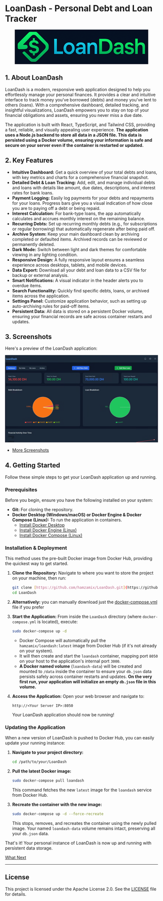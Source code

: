 # LoanDash - Personal Debt and Loan Tracker 

<p align="center">
  <img src="https://raw.githubusercontent.com/hamzamix/LoanDash/refs/heads/main/screenshots/logo.png" alt="LoanDash Logo">
</p>

## 1. About LoanDash

LoanDash is a modern, responsive web application designed to help you effortlessly manage your personal finances. It provides a clear and intuitive interface to track money you've borrowed (debts) and money you've lent to others (loans). With a comprehensive dashboard, detailed tracking, and insightful visualizations, LoanDash empowers you to stay on top of your financial obligations and assets, ensuring you never miss a due date.

The application is built with React, TypeScript, and Tailwind CSS, providing a fast, reliable, and visually appealing user experience. **The application uses a Node.js backend to store all data in a JSON file. This data is persisted using a Docker volume, ensuring your information is safe and secure on your server even if the container is restarted or updated.**

## 2. Key Features

- **Intuitive Dashboard:** Get a quick overview of your total debts and loans, with key metrics and charts for a comprehensive financial snapshot.
- **Detailed Debt & Loan Tracking:** Add, edit, and manage individual debts and loans with details like amount, due dates, descriptions, and interest rates for bank loans.
- **Payment Logging:** Easily log payments for your debts and repayments for your loans. Progress bars give you a visual indication of how close you are to paying off a debt or being repaid.
- **Interest Calculation:** For bank-type loans, the app automatically calculates and accrues monthly interest on the remaining balance.
- **Recurring Debts:** Set up recurring monthly debts (e.g., for subscriptions or regular borrowing) that automatically regenerate after being paid off.
- **Archive System:** Keep your main dashboard clean by archiving completed or defaulted items. Archived records can be reviewed or permanently deleted.
- **Dark Mode:** Switch between light and dark themes for comfortable viewing in any lighting condition.
- **Responsive Design:** A fully responsive layout ensures a seamless experience across desktops, tablets, and mobile devices.
- **Data Export:** Download all your debt and loan data to a CSV file for backup or external analysis.
- **Smart Notifications:** A visual indicator in the header alerts you to overdue items.
- **Search Functionality:** Quickly find specific debts, loans, or archived items across the application.
- **Settings Panel:** Customize application behavior, such as setting up auto-archiving rules for paid-off items.
- **Persistent Data:** All data is stored on a persistent Docker volume, ensuring your financial records are safe across container restarts and updates.

## 3. Screenshots 

Here's a preview of the LoanDash application:

![LoanDash Home Page - Dark Mode](https://raw.githubusercontent.com/hamzamix/LoanDash/refs/heads/main/screenshots/homedark.png)

* [More Screenshots](https://github.com/hamzamix/LoanDash/tree/main/screenshots)

## 4. Getting Started

Follow these simple steps to get your LoanDash application up and running.

### Prerequisites

Before you begin, ensure you have the following installed on your system:

* **Git:** For cloning the repository.
* **Docker Desktop (Windows/macOS) or Docker Engine & Docker Compose (Linux):** To run the application in containers.
    * [Install Docker Desktop](https://www.docker.com/products/docker-desktop)
    * [Install Docker Engine (Linux)](https://docs.docker.com/engine/install/)
    * [Install Docker Compose (Linux)](https://docs.docker.com/compose/install/)

### Installation & Deployment

This method uses the pre-built Docker image from Docker Hub, providing the quickest way to get started.

1.  **Clone the Repository:**
    Navigate to where you want to store the project on your machine, then run:
    ```bash
    git clone [https://github.com/hamzamix/LoanDash.git](https://github.com/hamzamix/LoanDash.git)
    cd LoanDash
    ```
    
2.  **Alternatively:**
    you can manually download just the [docker-compose.yml](https://github.com/hamzamix/LoanDash/blob/main/docker-compose.yml) file if you prefer

    
3.  **Start the Application:**
    From inside the `LoanDash` directory (where `docker-compose.yml` is located), execute:
    ```bash
    sudo docker-compose up -d
    ```
    * Docker Compose will automatically pull the `hamzamix/loandash:latest` image from Docker Hub (if it's not already on your system).
    * It will then create and start the `loandash` container, mapping port `8050` on your host to the application's internal port `3000`.
    * **A Docker named volume** (`loandash-data`) will be created and mounted to `/data` inside the container to ensure your `db.json` data persists safely across container restarts and updates. **On the very first run, your application will initialize an empty `db.json` file in this volume.**

4.  **Access the Application:**
    Open your web browser and navigate to:
    ```
    http://<Your Server IP>:8050
    ```
    Your LoanDash application should now be running!

### Updating the Application

When a new version of LoanDash is pushed to Docker Hub, you can easily update your running instance:

1.  **Navigate to your project directory:**
    ```bash
    cd /path/to/your/LoanDash
    ```
2.  **Pull the latest Docker image:**
    ```bash
    sudo docker-compose pull loandash
    ```
    This command fetches the new `latest` image for the `loandash` service from Docker Hub.

3.  **Recreate the container with the new image:**
    ```bash
    sudo docker-compose up -d --force-recreate
    ```
    This stops, removes, and recreates the container using the newly pulled image. Your named `loandash-data` volume remains intact, preserving all your `db.json` data.

That's it! Your personal instance of LoanDash is now up and running with persistent data storage.


[What Next](https://github.com/hamzamix/LoanDash/blob/main/WHAT-NEXT.md)

---

## License

This project is licensed under the Apache License 2.0. See the [LICENSE](LICENSE) file for details.
